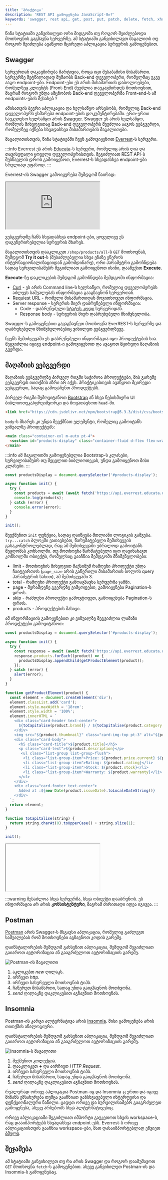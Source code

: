 ```yaml
---
title: 'პრაქტიკა'
description: 'REST API გამოყენება JavaScript-ში?'
keywords: 'swagger, rest api, get, post, put, patch, delete, fetch, xhr, everrest, educata, postman, insomnia'
---
```


წინა სტატიაში განვიხილეთ ორი მიდგომა თუ როგორ შეიძლებოდა მოთხოვნის გაგზავნა სერვერზე.
ამ სტატიაში განვიხილავთ მაგალითს თუ როგორ შეიძლება ავაწყოთ მცირედი აპლიკაცია სერვერის გამოყენებით.

## Swagger

სერვერთან დაკავშირება მარტივია, როცა იცი შესაბამისი მისამართი. სერვერზე მეტწილადად მუშაობს Back-end დეველოპერი, რომელმაც უკვე ააგო endpoint-ები. Endpoint-ები ეს არის მისამართის დაბოლოებები, რომელზეც კლიენტს (Front-End) შეუძლია დაუკავშირდეს მოთხოვნით, მაგრამ როგორ უნდა ამცნობოს Back-end დეველოპერმა Front-end-ს ამ endpoints-ების შესახებ ?

ამისათვის ბევრი აპლიკაცია და ხელსაწყო არსებობს, რომელიც Back-end დეველოპერს ეხმარება endpoint-ების დოკუმენტირებაში. ერთ-ერთი საუკეთესო ხელსაწყო არის [Swagger](https://swagger.io/). Swagger ეს არის ხელსაწყო, რომლის მიხედვითაც Back-end დეველოპერს შეუძლია ააგოს ვებგვერდი, რომელზეც იქნება სხვადასხვა მისამართების მაგალითები.

მაგალითისთვის, წინა სტატიებში ჩვენ გამოვიყენოთ [Everrest](https://everrest.educata.dev/)-ს სერვერი.

:::info
Everrest ეს არის [Educata](https://educata.dev/)-ს სერვერი, რომელიც არის ღია და თავისუფალი ყოველი დეველოპერისთვის. შეგიძლიათ REST API-ს შესწავლის დროს გამოიყენოთ, Everrest-ს სხვადასხვა endpoint-ები სრულიად უფასოდ.
:::

Everrest-ის Swagger გამოიყურება შემდგომ ნაირად:

<iframe src="https://api.everrest.educata.dev/swagger" data-is-external-source="true"></iframe>

ვებგვერდზე ჩანს სხვადასხვა endpoint-ები, ყოველივე ეს დაგენერირებულია სერვერის მხარეს.

მაგალითისთვის დააკლიკეთ `/shop/products/all`-ს `GET` მოთხოვნას, შემდგომ **Try it out**-ს (შესაძლებელია სხვა ენაზე ეწეროს ინტერნაციონალიზაციიდან გამომდინარე), ორი პარამეტრი გამოჩნდება სადაც სურვილისამებრ შეგიძლიათ გამოიყენოთ ისინი, დააწექით **Execute**.

**Execute**-ზე დაკლიკების შემდგომ გამოჩნდება შემდგომი ინფორმაცია:

- [Curl](https://curl.se/) - ეს არის Command line-ს ხელსაწყო, რომელიც დეველოპერებს აძლევს საშუალებას ინფორმაცია გააგზავნონ სერვერთან.
- Requiest URL - რომელი მისამართიდან მოვითხოვეთ ინფორმაცია.
- Server response - სერერის მიერ დაბრუნებული ინფორმაცია:
  - Code - დაბრუნებული [სტატუს კოდი](./doc/guides/javascript/rest-api#სტატუს_კოდი) სერვერიდან.
  - Response body - სერვერის მიერ დაბრუნებული მნიშვნელობა.

Swagger-ს გამოყენებით გავაგზავნეთ მოთხოვნა EverREST-ს სერვერზე და დაბრუნებული მნიშვნელობებიც ვიხილეთ ვებგვერდზევე.

ჩვენს შემთხვევაში ეს დაბრუნებული ინფორმაცია იყო პროდუქტების სია. შეგვიძლია იგივე endpoint-ი გამოვიყენოთ და ავაგოთ მცირედი მაღაზიის გვერდი.

## მაღაზიის ვებგვერდი

მაღაზიის ვებგვერდზე პირველ რიგში საჭიროა პროდუქტები, მის გარეშე ვებგვერდს თითქმის აზრი არ აქვს. პრაქტიკისთვის ავაწყოთ მცირედი ვებგვერდი, სადაც გამოვაჩენთ პროდუქტებს.

პირველ რიგში შემოვიტანოთ [Bootstrap](https://getbootstrap.com/) ან სხვა ნებისმიერი UI ბიბლიოთეკა/ფრეიმვორკი და მოვათავსოთ `head`-ში.

```html
<link href="https://cdn.jsdelivr.net/npm/bootstrap@5.3.3/dist/css/bootstrap.min.css" rel="stylesheet" integrity="sha384-QWTKZyjpPEjISv5WaRU9OFeRpok6YctnYmDr5pNlyT2bRjXh0JMhjY6hW+ALEwIH" crossorigin="anonymous" />
```

`body`-ს მხარეს კი უნდა შევქმნათ ელემენტი, რომელიც გამოიტანს ვიზუალზე პროდუქტებს:

```html
<main class="container-xxl m-auto pt-4">
  <section id="products-display" class="container-fluid d-flex flex-wrap justify-content-center align-items-center align-content-center gap-3"></section>
</main>
```

:::info
ამ მაგალითში გამოყენებულია Bootstrap-ს კლასები, სურვილისამებრ თუ შეცვლით ბიბლიოთეკას, უნდა გამოიყენოთ მისი კლასები.
:::

```js
const productsDisplay = document.querySelector('#products-display');

async function init() {
  try {
    const products = await (await fetch('https://api.everrest.educata.dev/shop/products/all?page_size=3')).json();
    console.log(products);
  } catch (error) {
    console.error(error);
  }
}

init();
```

შევქმენით `init` ფუნქცია, სადაც დაიწყება მთლიანი ლოგიკის გაშვება. `try...catch` ბლოკში ვათავსებთ, წარუმატებელი შემთხვევის გასაკონტროლებლად, რაც ამ შემთხვევაში უბრალოდ გამოიტანს შეცდომას კონსოლში. თუ მოთხოვნა წარმატებული იყო დავინახავთ კონსოლში ობიექტს, რომელსაც გააჩნია შემდგომი მნიშვნელობები:

- limit - მოთხოვნის მიხედვით მაქსიმუმ რამდენი პროდუქტი უნდა ჩაიტვირთოს (`page_size` არის გაწერილი მისამართის ბოლოს query პარამეტრის სახით), ამ შემთხვევაში 3.
- total - რამდენი პროდუქტი გამოაგზავნა სერვერმა ჯამში.
- page - მერამდენე გვერდზე ვიმყოფებთ, გამოიყენება Pagination-ს დროს.
- skip - რამდენი პროდუქტი გამოვტოვეთ, გამოიყენება Pagination-ს დროს.
- products - პროდუქტების მასივი.

ამ ინფორმაციის გამოყენებით კი ვიზუალზე შეგვიძლია ლამაზი პროდქუტები გამოვიტანოთ:

```js
const productsDisplay = document.querySelector('#products-display');

async function init() {
  try {
    const response = await (await fetch('https://api.everrest.educata.dev/shop/products/all?page_size=3')).json();
    response.products.forEach((product) => {
      productsDisplay.appendChild(getProductElement(product));
    });
  } catch (error) {
    alert(error);
  }
}

function getProductElement(product) {
  const element = document.createElement('div');
  element.classList.add('card');
  element.style.maxWidth = '18rem';
  element.style.width = '100%';
  element.innerHTML = `
    <div class="card-header text-center">
      ${toCapitalise(product.brand)} / ${toCapitalise(product.category.name)}
    </div>
    <img src="${product.thumbnail}" class="card-img-top pt-3" alt="${product.title} image">
    <div class="card-body">
      <h5 class="card-title">${product.title}</h5>
      <p class="card-text">${product.description}</p>
       <ul class="list-group list-group-flush">
        <li class="list-group-item">Price: ${product.price.current} ${product.price.currency}</li>
        <li class="list-group-item">Rating: ${product.rating}</li>
        <li class="list-group-item">Stock: ${product.stock}</li>
        <li class="list-group-item">Warranty: ${product.warranty}</li>
      </ul>
    </div>
    <div class="card-footer text-center">
      Added at :${new Date(product.issueDate).toLocaleDateString()}
    </div>
  `;
  return element;
}

function toCapitalise(string) {
  return string.charAt(0).toUpperCase() + string.slice(1);
}

init();
```

<iframe data-url="guides/javascript-products-simple-example" data-title="პროდუქტების გამოტანა" data-height="500"></iframe>

:::warning
შესაძლოა სხვა სერვერმა, სხვა ობიექტი დააბრუნოს. ეს ინფორმაცია არ არის **კონსისტენტური**, მაგრამ ძირითადი იდეა იგივეა.
:::

## Postman

[Postman](https://www.postman.com/) არის Swagger-ს მსგავსი აპლიკაცია, რომელიც გაძლევთ საშუალებას რომ მოთხოვნები აგზავნოთ კოდის გარეშე.

დაინსტალირების შემდგომ გახსენით აპლიკაცია, შემდგომ შეგიძლიათ გაიაროთ ავტორიზაცია ან გააგრძელოთ ავტორიზაციის გარეშე.

![Postman-ის მაგალითი](./assets/images/postman.png)

1. აკლიკებთ _new_ ღილაკს.
2. ირჩევთ _http_.
3. ირჩევთ სასურველი მოთხოვნის ტიპს.
4. ჩაწერეთ მისამართი, სადაც უნდა გაიგზავნოს მოთხვონა.
5. _send_ ღილაკზე დაკლიკებით აგზავნით მოთხოვნას.

## Insomnia

Postman-ის კარგი ალტერნატივა არის [Insomnia](https://insomnia.rest/). მისი გამოყენება არის თითქმის ანალოგიური.

დაინსტალირების შემდგომ გახსენით აპლიკაცია, შემდგომ შეგიძლიათ გაიაროთ ავტორიზაცია ან გააგრძელოთ ავტორიზაციის გარეშე.

![Insomnia-ს მაგალითი](./assets/images/insomnia.png)

1. შექმენით კოლექცია.
2. დააკლიკეთ **+** და აირჩიეთ _HTTP Request_.
3. ირჩევთ სასურველი მოთხოვნის ტიპს.
4. ჩაწერეთ მისამართი, სადაც უნდა გაიგზავნოს მოთხვონა.
5. _send_ ღილაკზე დაკლიკებით აგზავნით მოთხოვნას.

რეალურად ორივე აპლიკაცია Postman-იც და Insomnia-ც ერთი და იგივე მიზანს ემსახურება თუმცა გააჩნიათ განსხვავებული ინტერფეისი და ფუნქციონალური ნაწილი. ცადეთ ორივე და სურვილისამებრ გააგრძელეთ გამოყენება, ასევე არსებობს სხვა ალტერნატივებიც.

ორივე აპლიკაციაში შეგიძლიათ იმპორტი გაუკეთოთ სხვის workspace-ს, რაც დააიმპორტებს სხვადასხვა endpoint-ებს. Everrest-ს ორივე აპლიკაციისთვის გააჩნია workspace-ები, მათ დასაიმპორტებლად ეწვიეთ [ბმულს](https://github.com/educata/everrest/tree/main/workspace).

## შეჯამება

ამ სტატიაში განვიხილეთ თუ რა არის Swagger და როგორ დაამუშავოთ `GET` მოთხოვნა `fetch`-ს გამოყენებით. ასევე განვიხილეთ Postman-ის და Insomnia-ს გამოყენებაც.
